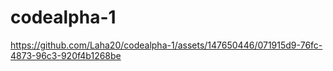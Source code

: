 # codealpha-1


https://github.com/Laha20/codealpha-1/assets/147650446/071915d9-76fc-4873-96c3-920f4b1268be

